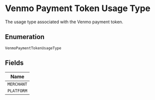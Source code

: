 
# Venmo Payment Token Usage Type

The usage type associated with the Venmo payment token.

## Enumeration

`VenmoPaymentTokenUsageType`

## Fields

| Name |
|  --- |
| `MERCHANT` |
| `PLATFORM` |

